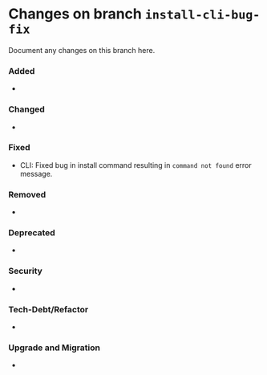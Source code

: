 # Changes on branch `install-cli-bug-fix`
Document any changes on this branch here.
### Added
-

### Changed
-

### Fixed
- CLI: Fixed bug in install command resulting in `command not found` error message.

### Removed
-

### Deprecated
-

### Security
-

### Tech-Debt/Refactor
-

### Upgrade and Migration
-
